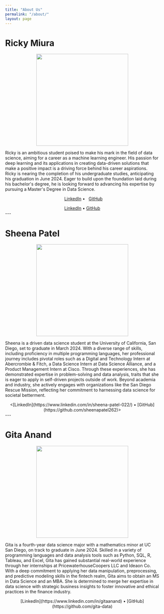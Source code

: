 ```yaml
---
title: "About Us"
permalink: "/about/"
layout: page
---
```


# Ricky Miura

<center>
<img src="../assets/ricky.png" width= 300>
</center>

Ricky is an ambitious student poised to make his mark in the field of data science, aiming for a career as a machine learning engineer. His passion for deep learning and its applications in creating data-driven solutions that make a positive impact is a driving force behind his career aspirations. Ricky is nearing the completion of his undergraduate studies, anticipating his graduation in June 2024. Eager to build upon the foundation laid during his bachelor's degree, he is looking forward to advancing his expertise by pursuing a Master's Degree in Data Science. 

<p align="center">
  <a href="https://www.linkedin.com/in/rickymiura/">LinkedIn</a> • 
  <a href="https://github.com/RickyMiura">GitHub</a>
</p>

<center>
<a href="https://www.linkedin.com/in/rickymiura/">LinkedIn</a> • 
<a href="https://github.com/RickyMiura">GitHub</a>
</center>
---

# Sheena Patel

<center>
<img src="../assets/sheena.png" width= 300>
</center>

Sheena is a driven data science student at the University of California, San Diego, set to graduate in March 2024. With a diverse range of skills, including proficiency in multiple programming languages, her professional journey includes pivotal roles such as a Digital and Technology Intern at Abercrombie & Fitch, a Data Science Intern at Data Science Alliance, and a Product Management Intern at Cisco. Through these experiences, she has demonstrated expertise in problem-solving and data analysis, traits that she is eager to apply in self-driven projects outside of work. Beyond academia and industry, she actively engages with organizations like the San Diego Rescue Mission, reflecting her commitment to harnessing data science for societal betterment.

<center>
<[LinkedIn](https://www.linkedin.com/in/sheena-patel-022/) • [GitHub](https://github.com/sheenapatel262)>
</center>
---

# Gita Anand

<center>
<img src="../assets/gita.png" width= 300>
</center>

Gita is a fourth-year data science major with a mathematics minor at UC San Diego, on track to graduate in June 2024. Skilled in a variety of programming languages and data analysis tools such as Python, SQL, R, Tableau, and Excel, Gita has gained substantial real-world experience through her internships at PricewaterhouseCoopers LLC and Ideaon Co. With a deep commitment to applying her data manipulation, preprocessing, and predictive modeling skills in the fintech realm, Gita aims to obtain an MS in Data Science and an MBA. She is determined to merge her expertise in data science with strategic business insights to foster innovative and ethical practices in the finance industry.

<center>
<p>[LinkedIn](https://www.linkedin.com/in/gitaanand) • [GitHub](https://github.com/gita-data)</p>
</center>
